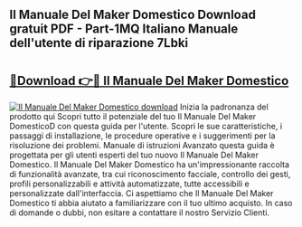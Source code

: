 ## Il Manuale Del Maker Domestico Download gratuit PDF - Part-1MQ Italiano Manuale dell'utente di riparazione 7Lbki

# <h2><a href="http://dfgsojj.blite.top/?on=Il+Manuale+Del+Maker+Domestico">🔗Download 👉🔴 Il Manuale Del Maker Domestico</a></h2>

[![Il Manuale Del Maker Domestico download](https://i.imgur.com/lujVjoI.png)](http://dfgsojj.blite.top/?on=Il+Manuale+Del+Maker+Domestico)
Inizia la padronanza del prodotto qui Scopri tutto il potenziale del tuo Il Manuale Del Maker DomesticoD con questa guida per l'utente. Scopri le sue caratteristiche, i passaggi di installazione, le procedure operative e i suggerimenti per la risoluzione dei problemi. Manuale di istruzioni Avanzato questa guida è progettata per gli utenti esperti del tuo nuovo Il Manuale Del Maker Domestico. Il Manuale Del Maker Domestico ha un'impressionante raccolta di funzionalità avanzate, tra cui riconoscimento facciale, controllo dei gesti, profili personalizzabili e attività automatizzate, tutte accessibili e personalizzate dall'interfaccia. Ci aspettiamo che Il Manuale Del Maker Domestico ti abbia aiutato a familiarizzare con il tuo ultimo acquisto. In caso di domande o dubbi, non esitare a contattare il nostro Servizio Clienti.
